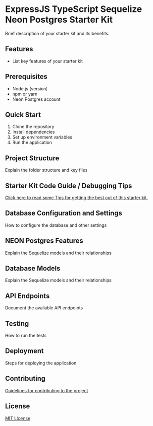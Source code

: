 # ExpressJS TypeScript Sequelize Neon Postgres Starter Kit

Brief description of your starter kit and its benefits.

## Features

- List key features of your starter kit

## Prerequisites

- Node.js (version)
- npm or yarn
- Neon Postgres account

## Quick Start

1. Clone the repository
2. Install dependencies
3. Set up environment variables
4. Run the application

## Project Structure

Explain the folder structure and key files

## Starter Kit Code Guide / Debugging Tips

[Click here to read some Tips for getting the best out of this starter kit.](./docs/README.md)

## Database Configuration and Settings

How to configure the database and other settings

## NEON Postgres Features

Explain the Sequelize models and their relationships

## Database Models

Explain the Sequelize models and their relationships

## API Endpoints

Document the available API endpoints

## Testing

How to run the tests

## Deployment

Steps for deploying the application

## Contributing

[Guidelines for contributing to the project](./CONTRIBUTING.md)

## License

[MIT LIcense](./LICENSE)
